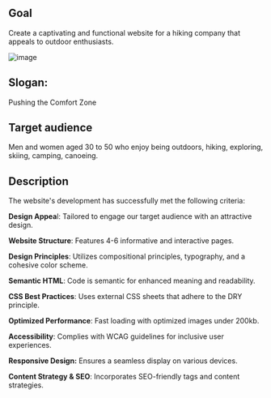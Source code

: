 ## Goal 

Create a captivating and functional website for a hiking company that appeals to outdoor enthusiasts.

![image](https://github.com/Runeov/Hiking-project-new/assets/100531314/7e06068c-4b6b-4d0a-9fbf-9fc84cfc97ff)



## Slogan:
Pushing the Comfort Zone

## Target audience 
Men and women aged 30 to 50 who enjoy being outdoors, hiking, exploring, skiing, camping, canoeing.

## Description
The website's development has successfully met the following criteria:

**Design Appea**l: Tailored to engage our target audience with an attractive design.

**Website Structure**: Features 4-6 informative and interactive pages.

**Design Principles**: Utilizes compositional principles, typography, and a cohesive color scheme.

**Semantic HTML**: Code is semantic for enhanced meaning and readability.

**CSS Best Practices**: Uses external CSS sheets that adhere to the DRY principle.

**Optimized Performance**: Fast loading with optimized images under 200kb.

**Accessibility**: Complies with WCAG guidelines for inclusive user experiences.

**Responsive Design:** Ensures a seamless display on various devices.

**Content Strategy & SEO**: Incorporates SEO-friendly tags and content strategies.
